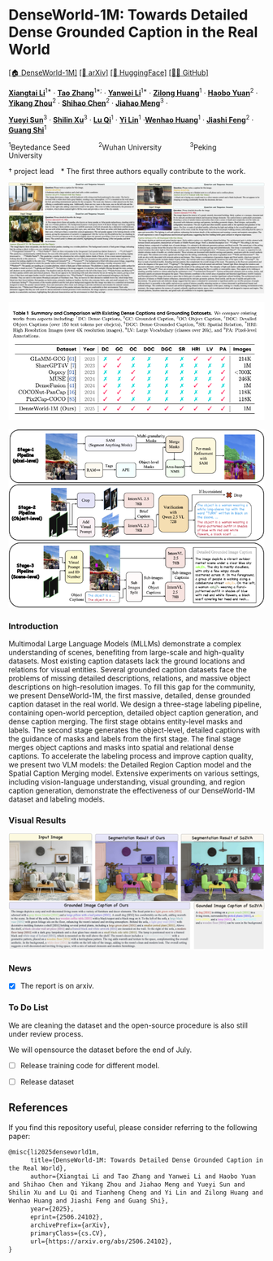 # DenseWorld-1M: Towards Detailed Dense Grounded Caption in the Real World


[\[🏠 DenseWorld-1M\]]()  [\[📜 arXiv\]](https://arxiv.org/abs/2501.04001) [\[🤗 HuggingFace\]](https://huggingface.co/datasets/ByteDance/) [\[🧑‍💻 GitHub\]](https://github.com/lxtGH/DenseWorld-1M) 


[**Xiangtai Li**](https://lxtgh.github.io/)<sup>1*</sup> · [**Tao Zhang**](https://zhang-tao-whu.github.io/)<sup>1*;</sup> · [**Yanwei Li**](https://yanwei-li.com/)<sup>1*</sup> · [**Zilong Huang**](http://speedinghzl.github.io/)<sup>1</sup> · [**Haobo Yuan**](https://yuanhaobo.me/)<sup>2</sup> · [**Yikang Zhou**](https://scholar.google.com/citations?user=dZikW2YAAAAJ&hl=en)<sup>2</sup> · [**Shihao Chen**]()<sup>2</sup> ·  [**Jiahao Meng**]()<sup>3</sup> ·

 [**Yueyi Sun**]()<sup>3</sup> · [**Shilin Xu**]()<sup>3</sup> · [**Lu Qi**](https://luqi.info/)<sup>1</sup> · [**Yi Lin**]()<sup>1</sup> ·[**Wenhao Huang**](https://scholar.google.com/citations?user=OdE3MsQAAAAJ&hl=zh-CN)<sup>1</sup> · [**Jiashi Feng**](https://scholar.google.com/citations?user=Q8iay0gAAAAJ&hl=en)<sup>2</sup> · [**Guang Shi**]()<sup>1</sup>

<sup>1</sup>Beytedance Seed&emsp;&emsp;&emsp;&emsp;<sup>2</sup>Wuhan University&emsp;&emsp;&emsp;&emsp;<sup>3</sup>Peking University&emsp;&emsp;&emsp;&emsp;

&dagger; project lead&emsp;* The first three authors equally contribute to the work.

![Teaser](figs/caption_visualize.png)

![Comparison](figs/denseworld_dataset_1m_comparison.png)

![Pipeline](figs/pipeline.png)

### Introduction

Multimodal Large Language Models (MLLMs) demonstrate a complex understanding of scenes, benefiting from large-scale and high-quality datasets. Most existing caption datasets lack the ground locations and relations for visual entities. Several grounded caption datasets face the problems of missing detailed descriptions, relations, and massive object descriptions on high-resolution images. To fill this gap for the community, we present DenseWorld-1M, the first massive, detailed, dense grounded caption dataset in the real world. We design a three-stage labeling pipeline, containing open-world perception, detailed object caption generation, and dense caption merging. The first stage obtains entity-level masks and labels.
The second stage generates the object-level, detailed captions with the guidance of masks and labels from the first stage. The final stage merges object captions and masks into spatial and relational dense captions.
To accelerate the labeling process and improve caption quality, we present two VLM models: the Detailed Region Caption model and the Spatial Caption Merging model. Extensive experiments on various settings, including vision-language understanding, visual grounding, and region caption generation, demonstrate the effectiveness of our DenseWorld-1M dataset and labeling models.


### Visual Results

![Teaser](figs/gcg_visualize.png)



### News

- [x] The report is on arxiv.


### To Do List

We are cleaning the dataset and the open-source procedure is also still under review process.

We will opensource the dataset before the end of July.

- [ ] Release training code for different model.
- [ ] Release dataset



## References
If you find this repository useful, please consider referring to the following paper:

```
@misc{li2025denseworld1m,
      title={DenseWorld-1M: Towards Detailed Dense Grounded Caption in the Real World}, 
      author={Xiangtai Li and Tao Zhang and Yanwei Li and Haobo Yuan and Shihao Chen and Yikang Zhou and Jiahao Meng and Yueyi Sun and Shilin Xu and Lu Qi and Tianheng Cheng and Yi Lin and Zilong Huang and Wenhao Huang and Jiashi Feng and Guang Shi},
      year={2025},
      eprint={2506.24102},
      archivePrefix={arXiv},
      primaryClass={cs.CV},
      url={https://arxiv.org/abs/2506.24102}, 
}
```


